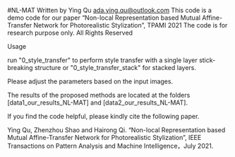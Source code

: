 #NL-MAT
Written by Ying Qu <ada.ying.qu@outlook.com>
This code is a demo code for our paper
“Non-local Representation based Mutual Affine-Transfer Network for Photorealistic Stylization”, TPAMI 2021
 The code is for research purpose only. All Rights Reserved

Usage

run "0_style_transfer" to perform style transfer with a single layer stick-breaking structure or "0_style_transfer_stack" for stacked layers. 

Please adjust the parameters based on the input images. 

The results of the proposed methods are located at the folders [data1_our_results_NL-MAT] and [data2_our_results_NL-MAT].

If you find the code helpful, please kindly cite the following paper.

Ying Qu, Zhenzhou Shao and Hairong Qi.
“Non-local Representation based Mutual Affine-Transfer Network for Photorealistic Stylization”,
IEEE Transactions on Pattern Analysis and Machine Intelligence，July 2021.


